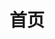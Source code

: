 ---
home: true
layout: Blog
icon: home
title: 首页

heroImage: /logo.png

bgImage: /bg.png
heroText: 'Haya'
tagline: '圈的尽头是另一个起点'
heroFullScreen: true



footer: hayakingdom
---